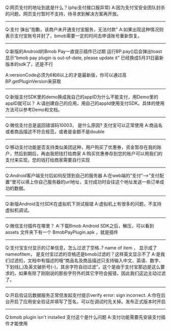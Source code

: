 Q:网页支付的地址到底是什么？(php支付接口报异常)
A:因为支付宝安全团队封杀的问题，网页支付暂时不支持，待寻求到解决方案再开放。

---

Q:支付 弹出"抱歉，该商户未开通支付宝服务，无法付款"
A:如果出现这种情况则表示支付宝账号并封了，bmob需要一定的时间去申请账号重新恢复。

---

Q:新版的Android的Bmob Pay一直提示插件已过期
运行BP.pay()后会弹出toast显示“bmob pay plugin is out-of-date, please update it”
已经换成5月31日最新版本的sdk了，还是不行

A:versionCode必须为6和6以上的才是最新版，你可以通过高BP.getPluginVersion来获取

---

Q:新版支付SDK里的demo换成我自己的appID为什么不能支付，用Demo里的appID就可以？
A:请创建自己的应用，用自己的appId使用支付SDK。具体的使用方法可以参考Demo和文档。

---

Q:微信支付总是返回错误码10003， 是什么原因? 支付宝可以正常使用
A:商品名或者商品描述不符合规范，或者是金额不是double

---

Q:移动支付功能是否支持类似美团这种，用户购买了优惠券，资金暂存在我的账户，然后到期后，再由我把钱打给商家
A:购买优惠券存到您的账户可以用我们的支付来实现，您的钱打给商家需要自行实现

---

Q:Android客户端支付后如何反馈到自己的服务器
A:在web端的“支付”-->”支付配置“里可以填上你自己服务器的url地址，支付成功时会往这个地址发送一些订单成功的数据。

---

Q:新版Android支付SDK在虚拟机下测试报错
A:虚拟机上有很多的问题，不支持虚拟机调试。


---

Q:微信支付插件在哪里？
A:下载Bmob Android SDK之后，解压，可以看到 assets 文件夹下有一个 BmobPayPlugin.apk ，就是插件

---

Q:支付宝支付显示的订单信息，怎么过滤了空格..?
name of item ， 显示成了 nameofitem， 是支付宝过滤的空格还是bmob过滤的？这样英文显示不了
A:是我们过滤的，文档中有描述的哦“商品名及商品描述只支持输入中文、英语、数字、下划线(_)及英文破折号(-)，其余字符自动过滤”，这个是由于支付宝那边是这么要求的，如果有除了刚刚说的那些字符外的其它字符会报错，因此我们这边主动过滤了。


---

Q:开启验证后数据服务正常但发起支付提示verify error: sign incorrect.
A:你在后台开启了应用安全验证并填写了签名，可以在调试时先关掉。发布正式版本时开启

---

Q:bmob plugin isn't installed 支付这个是什么问题
A:支付功能需要先安装支付插件才能使用

